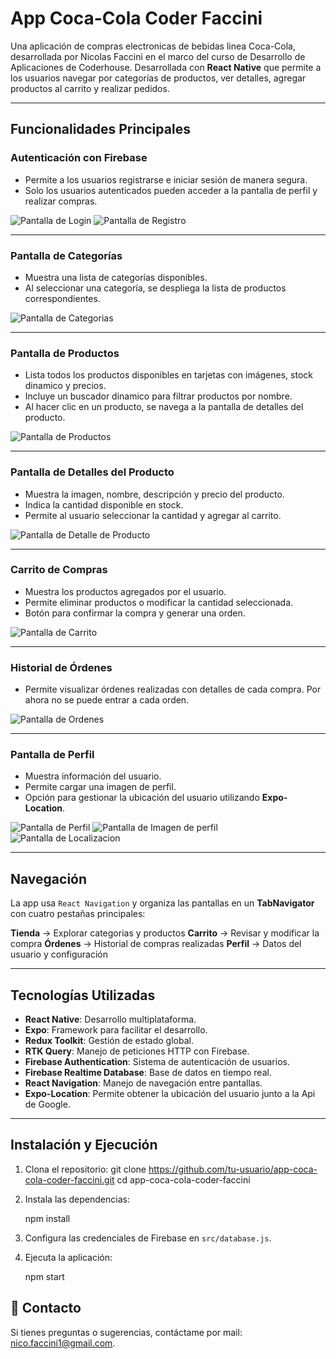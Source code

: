 # App Coca-Cola Coder Faccini

Una aplicación de compras electronicas de bebidas linea Coca-Cola, desarrollada por Nicolas Faccini en el marco del curso de Desarrollo de Aplicaciones de Coderhouse. Desarrollada con **React Native** que permite a los usuarios navegar por categorías de productos, ver detalles, agregar productos al carrito y realizar pedidos.

---

## Funcionalidades Principales

### Autenticación con Firebase
- Permite a los usuarios registrarse e iniciar sesión de manera segura.
- Solo los usuarios autenticados pueden acceder a la pantalla de perfil y realizar compras.

![Pantalla de Login](assets/screenshots/login.png)
![Pantalla de Registro](assets/screenshots/registro.png)

---

### Pantalla de Categorías
- Muestra una lista de categorías disponibles.
- Al seleccionar una categoría, se despliega la lista de productos correspondientes.

![Pantalla de Categorias](assets/screenshots/categorias.png)

---

### Pantalla de Productos
- Lista todos los productos disponibles en tarjetas con imágenes, stock dinamico y precios.
- Incluye un buscador dinamico para filtrar productos por nombre.
- Al hacer clic en un producto, se navega a la pantalla de detalles del producto.

![Pantalla de Productos](assets/screenshots/productosporcategoria.png)

---

### Pantalla de Detalles del Producto
- Muestra la imagen, nombre, descripción y precio del producto.
- Indica la cantidad disponible en stock.
- Permite al usuario seleccionar la cantidad y agregar al carrito.

![Pantalla de Detalle de Producto](assets/screenshots/detalledelproducto.png)

---

### Carrito de Compras
- Muestra los productos agregados por el usuario.
- Permite eliminar productos o modificar la cantidad seleccionada.
- Botón para confirmar la compra y generar una orden.

![Pantalla de Carrito](assets/screenshots/carrito.png)

---

### Historial de Órdenes
- Permite visualizar órdenes realizadas con detalles de cada compra. Por ahora no se puede entrar a cada orden.

![Pantalla de Ordenes](assets/screenshots/ordenes.png)

---

### Pantalla de Perfil
- Muestra información del usuario.
- Permite cargar una imagen de perfil.
- Opción para gestionar la ubicación del usuario utilizando **Expo-Location**.

![Pantalla de Perfil](assets/screenshots/perfil.png)
![Pantalla de Imagen de perfil](assets/screenshots/imagendeperfil.png)
![Pantalla de Localizacion](assets/screenshots/localizacion.png)

---

## Navegación

La app usa `React Navigation` y organiza las pantallas en un **TabNavigator** con cuatro pestañas principales:

**Tienda** -> Explorar categorias y productos
**Carrito** -> Revisar y modificar la compra
**Órdenes** -> Historial de compras realizadas 
**Perfil**  -> Datos del usuario y configuración 

---

## Tecnologías Utilizadas

- **React Native**: Desarrollo multiplataforma.
- **Expo**: Framework para facilitar el desarrollo.
- **Redux Toolkit**: Gestión de estado global.
- **RTK Query**: Manejo de peticiones HTTP con Firebase.
- **Firebase Authentication**: Sistema de autenticación de usuarios.
- **Firebase Realtime Database**: Base de datos en tiempo real.
- **React Navigation**: Manejo de navegación entre pantallas.
- **Expo-Location**: Permite obtener la ubicación del usuario junto a la Api de Google.

---

## Instalación y Ejecución

1. Clona el repositorio:
   git clone https://github.com/tu-usuario/app-coca-cola-coder-faccini.git
   cd app-coca-cola-coder-faccini

2. Instala las dependencias:

   npm install

3. Configura las credenciales de Firebase en `src/database.js`.

4. Ejecuta la aplicación:

   npm start


## 📧 Contacto

Si tienes preguntas o sugerencias, contáctame por mail: nico.faccini1@gmail.com.


